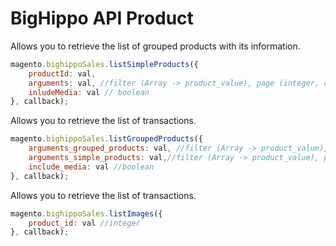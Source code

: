 # BigHippo API Product

Allows you to retrieve the list of grouped products with its information.

```js
magento.bighippoSales.listSimpleProducts({
	productId: val,
	arguments: val, //filter (Array -> product_value), page (integer, default 1), pageSize (integer, default 8), sort (roduct_value [ASC|DESC])
	inludeMedia: val // boolean
}, callback);
```

Allows you to retrieve the list of transactions.

```js
magento.bighippoSales.listGroupedProducts({
	arguments_grouped_products: val, //filter (Array -> product_value), page (integer, default 1), pageSize (integer, default 8), sort (roduct_value [ASC|DESC])
	arguments_simple_products: val,//filter (Array -> product_value), page (integer, default 1), pageSize (integer, default 8), sort (roduct_value [ASC|DESC])
	include_media: val //boolean
}, callback);
```

Allows you to retrieve the list of transactions.

```js
magento.bighippoSales.listImages({
	product_id: val //integer
}, callback);
```